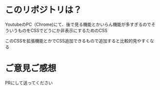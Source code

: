 # このリポジトリは？

YoutubeのPC（Chrome)にて、後で見る機能とかいらん機能が多すぎるのでそういうものをCSSでどうにか非表示にするためのCSS

このCSSを拡張機能とかでCSS追加できるもので追加すると比較的見やすくなる

# ご意見ご感想
PRにして送ってください
